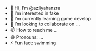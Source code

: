 - 👋 Hi, I’m @azliyahanzra
- 👀 I’m interested in fake
- 🌱 I’m currently learning game develop
- 💞️ I’m looking to collaborate on ...
- 📫 How to reach me ...
- 😄 Pronouns: ...
- ⚡ Fun fact: swimming



<!---
azliyahanzra/azliyahanzra is a ✨ special ✨ repository because its `README.md` (this file) appears on your GitHub profile.
You can click the Preview link to take a look at your changes.
--->
